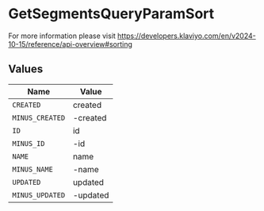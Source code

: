 # GetSegmentsQueryParamSort

For more information please visit https://developers.klaviyo.com/en/v2024-10-15/reference/api-overview#sorting


## Values

| Name            | Value           |
| --------------- | --------------- |
| `CREATED`       | created         |
| `MINUS_CREATED` | -created        |
| `ID`            | id              |
| `MINUS_ID`      | -id             |
| `NAME`          | name            |
| `MINUS_NAME`    | -name           |
| `UPDATED`       | updated         |
| `MINUS_UPDATED` | -updated        |